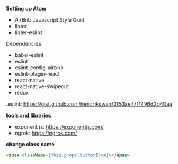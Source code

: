 **Setting up Atom**

* AirBnb Javascript Style Guid
* linter
* linter-eslint

Dependencies

* babel-eslint
* eslint
* eslint-config-airbnb
* eslint-plugin-react
* react-native
* react-native-swipeout
* redux

.eslint: https://gist.github.com/hendrikswan/2153ae77f1496d2b40aa

**tools and libraries**

* exponent js: https://exponentjs.com/
* ngrok: https://ngrok.com/

**change class name**

```html
<span className={this.props.buttonIcon}></span>
```
